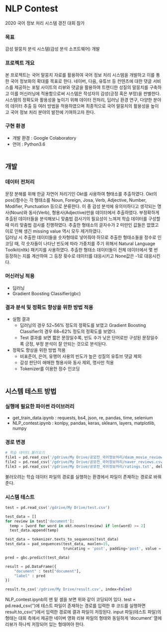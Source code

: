 # NLP Contest
2020 국어 정보 처리 시스템 경진 대회 참가  

### 목표
감성 말뭉치 분석 시스템(감성 분석 소프트웨어) 개발

### 프로젝트 개요
 본 프로젝트는 국어 말뭉치 자료를 활용하여 국어 정보 처리 시스템을 개발하고 이를 통한 국어 정보화의 확대를 목표로 한다. 네이버, 다음, 유튜브 등 컨텐츠에 대한 댓글 서비스를 제공하는 포털 사이트의 리뷰와 댓글을 활용하여 트렌디한 성질의 말뭉치를 구축하고 이를 머신러닝에 적용함으로써 시스템은 작성자의 감성(긍정 혹은 부정)을 판별한다. 시스템의 정확도와 활용성을 높이기 위해 데이터 전처리, 딥러닝 환경 연구, 다양한 분야의 데이터 추출 등 여러 방법을 적용하였으며 최종적으로 국어 말뭉치의 활용성을 높이고 국어 정보 처리 분야의 발전에 기여하고자 한다.

### 구현 환경
* 개발 환경 : Google Colaboratory
* 언어 : Python3.6 <br><br>
## 개발
### 데이터 전처리
 문장 분해를 위해 한글 자연어 처리기인 Okt를 사용하여 형태소를 추출하였다. Okt의 pos()함수는 각 형태소를 Noun, Foreign, Josa, Verb, Adjective, Number, Modifier, Punctuation 등으로 분류한다. 이 중 감성 분석에 유의미하다고 생각되는 명사(Noun)와 동사(Verb), 형용사(Adjective)만을 데이터에서 추출하였다. 부정확하게 추출된 데이터들을 분석해보니 맞춤법 검사기의 필요성이 느껴져 학습 데이터를 구성할 때 미리 맞춤법 검사를 진행하였다. 추출한 형태소의 글자수가 2 미만인 값들은 없앴고 이로 인해 생긴 missing value 역시 모두 제거하였다.  
 딥러닝 시 추출한 데이터들을 숫자형태로 넣어줘야 하므로 추출한 형태소들을 정수로 인코딩 때, 각 숫자들이 나타난 빈도에 따라 가중치를 주기 위해서 Natural Language Toolkit(nltk) 패키지를 사용하였다. 추출한 형태소 데이터들이 전체 데이터에서 몇 번 등장하는 지를 계산하여 그 등장 횟수로 데이터를 대응시키고 None값은 -1로 대응시킨다.
 
 ### 머신러닝 적용
 * 딥러닝
 * Gradient Boosting Classifier(gbc)

### 결과 분석 및 정확도 향상을 위한 방법 적용
* 실험 결과
  - 딥러닝의 경우 52\~56% 정도의 정확도를 보였고 Gradient Boosting Classifier의 경우 68\~62% 정도의 정확도를 보였다. 
  - Test 결과를 보면 짧은 문장일수록, 빈도 수가 낮은 단어로만 구성된 문장일수록 긍정, 부정 분석이 잘 안되는 것으로 분석된다.
* 정확도 향상을 위한 방법 적용
  - 비표준어, 은어, 유행어 사용의 빈도가 높은 성질의 유튜브 댓글 제외
  - 감성 판단이 애매한 형용사와 동사 제외, 명사만 적용
  - Tokenizer를 이용한 정수 인코딩
<br><br>
## 시스템 테스트 방법
### 실행에 필요한 파이썬 라이브러리
  * get_train_data.ipynb : requests, bs4, json, re, pandas, time, selenium
  * NLP_contest.ipynb : konlpy, pandas, keras, sklearn, layers, matplotlib, numpy
### 경로 변경
``` Python
# 학습 데이터 불러오기
file1 = pd.read_csv('/gdrive/My Drive/공모전_국어정보처리/daum_movie_reviews.csv')
file2 = pd.read_csv('/gdrive/My Drive/공모전_국어정보처리/naver_reviews.csv')
file3 = pd.read_csv('/gdrive/My Drive/공모전_국어정보처리/ratings.txt', delimiter = '\t')
```  
불러오려는 학습 데이터 파일의 경로를 실행하는 환경에서 파일이 존재하는 경로로 바꿔준다.  

### 시스템 테스트
``` Python
test = pd.read_csv('/gdrive/My Drive/test.csv') 

test_data = []
for review in test['document']:
  temp = [word for word in okt.nouns(review) if len(word) >= 2]
  test_data.append(temp)

test_data = tokenizer.texts_to_sequences(test_data)
test_data = pad_sequences(test_data, maxlen=15, 
                          truncating = 'post', padding='post', value = 0)

pred = gbc.predict(test_data)

result = pd.DataFrame({
    "document" : test["document"],
    "label" : pred
})

result.to_csv('/gdrive/My Drive/result.csv', index=False)
```
NLP_contest.ipynb의 맨 밑 셀을 보면 위와 같이 코딩되어 있다. test = pd.read_csv(‘’)에 테스트 파일이 존재하는 경로를 입력한 후 코드를 실행하면 result.to_csv(‘’)에서 입력한 경로에 결과 파일이 저장된다. input 파일(테스트 파일)의 형태는 대회 측에서 제공한 네이버 영화 리뷰 파일의 형태와 동일하게 ‘document’ 열에 리뷰가 하나씩 저장되어 있는 형태여야 한다.
